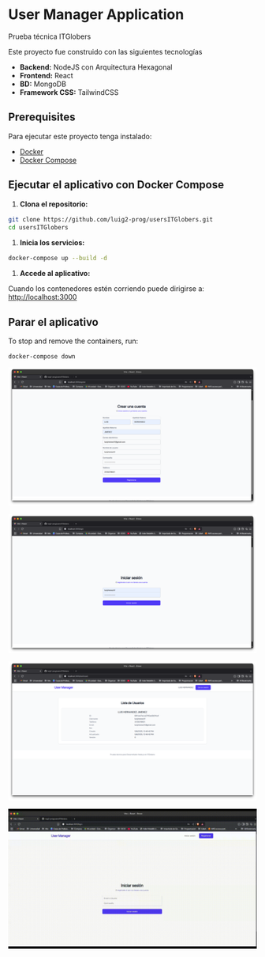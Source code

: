 # User Manager Application

Prueba técnica ITGlobers

Este proyecto fue construido con las siguientes tecnologías

- **Backend:** NodeJS con Arquitectura Hexagonal
- **Frontend:** React
- **BD:** MongoDB
- **Framework CSS:** TailwindCSS

## Prerequisites

Para ejecutar este proyecto tenga instalado:

- [Docker](https://www.docker.com/get-started)
- [Docker Compose](https://docs.docker.com/compose/install/)

## Ejecutar el aplicativo con Docker Compose

1.  **Clona el repositorio:**

```bash
git clone https://github.com/luig2-prog/usersITGlobers.git
cd usersITGlobers
```

1.  **Inicia los servicios:**

```bash
docker-compose up --build -d
```

1.  **Accede al aplicativo:**

Cuando los contenedores estén corriendo puede dirigirse a: [http://localhost:3000](http://localhost:3000)

## Parar el aplicativo

To stop and remove the containers, run:

```bash
docker-compose down
```

![alt text](/imgs/image-01.png)

![alt text](/imgs/image-02.png)

![alt text](/imgs/image-03.png)

![Descripción del gif](/imgs/git-video.gif)